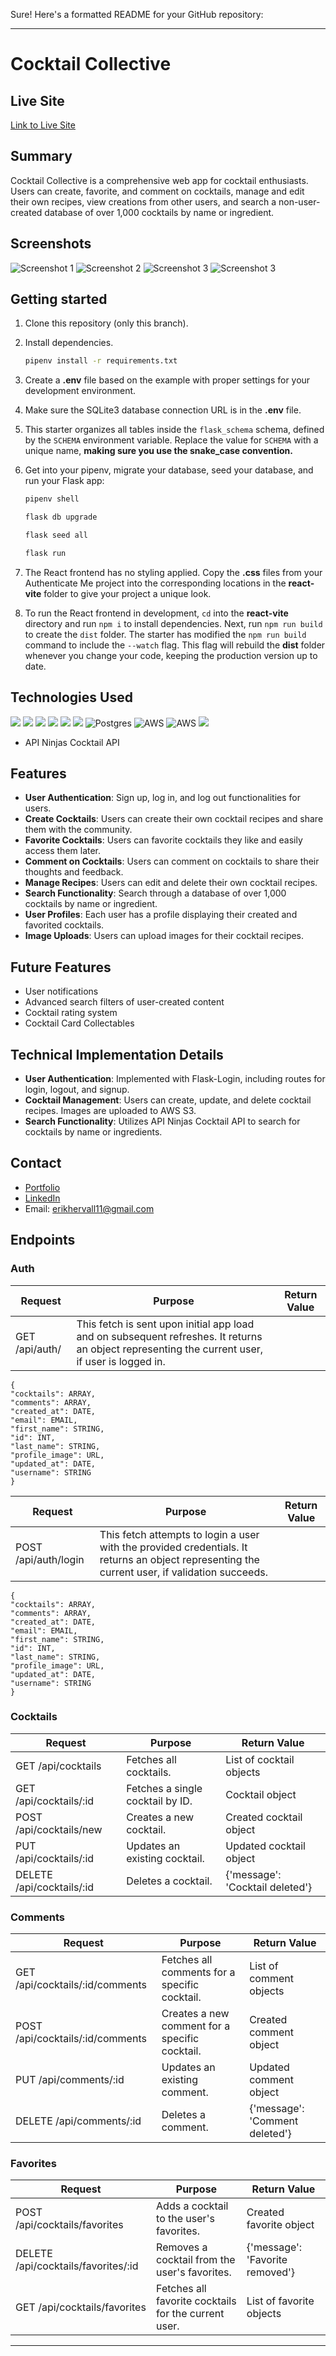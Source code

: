 Sure! Here's a formatted README for your GitHub repository:

---

# Cocktail Collective

## Live Site

[Link to Live Site](https://cocktailssearch.onrender.com/)

## Summary

Cocktail Collective is a comprehensive web app for cocktail enthusiasts. Users can create, favorite, and comment on cocktails, manage and edit their own recipes, view creations from other users, and search a non-user-created database of over 1,000 cocktails by name or ingredient.

## Screenshots

![Screenshot 1](https://cocktail-collective.s3.us-west-1.amazonaws.com/CCportfolio.png)
![Screenshot 2](https://cocktail-collective.s3.us-west-1.amazonaws.com/CCportfolio2.png)
![Screenshot 3](https://cocktail-collective.s3.us-west-1.amazonaws.com/CCportfolio3.png)
![Screenshot 3](https://cocktail-collective.s3.us-west-1.amazonaws.com/CCportfolio4.png)

<!-- ## Installation Instructions -->

<!-- 1. Clone the repository:
   ```sh
   git clone xxxxxxxxxxxx
   ``` -->

<!-- 1. Navigate to the project directory:
   ```sh
   cd capstoneproject
   ```
2. Install the dependencies:
   ```sh
   pip install -r requirements.txt
   ```
3. Set up the environment variables in a `.env` file:
   ```
   FLASK_APP=app
   FLASK_ENV=development
   DATABASE_URL=your_database_url
   S3_BUCKET=your_s3_bucket_name
   S3_KEY=your_s3_key
   S3_SECRET=your_s3_secret
   ```
4. Run the application:
   ```sh
   flask run
   ``` -->

## Getting started

1. Clone this repository (only this branch).

2. Install dependencies.

   ```bash
   pipenv install -r requirements.txt
   ```

3. Create a **.env** file based on the example with proper settings for your
   development environment.

4. Make sure the SQLite3 database connection URL is in the **.env** file.

5. This starter organizes all tables inside the `flask_schema` schema, defined
   by the `SCHEMA` environment variable. Replace the value for
   `SCHEMA` with a unique name, **making sure you use the snake_case
   convention.**

6. Get into your pipenv, migrate your database, seed your database, and run your
   Flask app:

   ```bash
   pipenv shell
   ```

   ```bash
   flask db upgrade
   ```

   ```bash
   flask seed all
   ```

   ```bash
   flask run
   ```

7. The React frontend has no styling applied. Copy the **.css** files from your
   Authenticate Me project into the corresponding locations in the
   **react-vite** folder to give your project a unique look.

8. To run the React frontend in development, `cd` into the **react-vite**
   directory and run `npm i` to install dependencies. Next, run `npm run build`
   to create the `dist` folder. The starter has modified the `npm run build`
   command to include the `--watch` flag. This flag will rebuild the **dist**
   folder whenever you change your code, keeping the production version up to
   date.

## Technologies Used

![](https://img.shields.io/badge/Python-3776AB?style=for-the-badge&logo=python&logoColor=white)
![](https://img.shields.io/badge/Flask-000000?style=for-the-badge&logo=flask&logoColor=white)
![](https://img.shields.io/badge/React-20232A?style=for-the-badge&logo=react&logoColor=61DAFB)
![](https://img.shields.io/badge/Redux-593D88?style=for-the-badge&logo=redux&logoColor=white)
![](https://img.shields.io/badge/HTML5-E34F26?style=for-the-badge&logo=html5&logoColor=white)
![](https://img.shields.io/badge/CSS3-1572B6?style=for-the-badge&logo=css3&logoColor=white)
![Postgres](https://img.shields.io/badge/postgres-%23316192.svg?style=for-the-badge&logo=postgresql&logoColor=white)
![AWS](https://img.shields.io/badge/aws-%23316192.svg?style=for-the-badge&logo=amazonwebservices&logoColor=white)
![AWS](https://img.shields.io/badge/docker-%23316192.svg?style=for-the-badge&logo=docker&logoColor=white)
![](https://img.shields.io/badge/JavaScript-F7DF1E?style=for-the-badge&logo=javascript&logoColor=black)

- API Ninjas Cocktail API

## Features

- **User Authentication**: Sign up, log in, and log out functionalities for users.
- **Create Cocktails**: Users can create their own cocktail recipes and share them with the community.
- **Favorite Cocktails**: Users can favorite cocktails they like and easily access them later.
- **Comment on Cocktails**: Users can comment on cocktails to share their thoughts and feedback.
- **Manage Recipes**: Users can edit and delete their own cocktail recipes.
- **Search Functionality**: Search through a database of over 1,000 cocktails by name or ingredient.
- **User Profiles**: Each user has a profile displaying their created and favorited cocktails.
- **Image Uploads**: Users can upload images for their cocktail recipes.

## Future Features

- User notifications
- Advanced search filters of user-created content
- Cocktail rating system
- Cocktail Card Collectables

## Technical Implementation Details

- **User Authentication**: Implemented with Flask-Login, including routes for login, logout, and signup.
- **Cocktail Management**: Users can create, update, and delete cocktail recipes. Images are uploaded to AWS S3.
- **Search Functionality**: Utilizes API Ninjas Cocktail API to search for cocktails by name or ingredients.

<!-- ## Challenges

- **Image Uploads**: Handling image uploads and storage securely in AWS S3.
- **Search Optimization**: Implementing an efficient search mechanism using the external cocktail API. -->

## Contact

- [Portfolio](https://www.erikhervall.com)
- [LinkedIn](https://www.linkedin.com/in/erikhervall/)
- Email: erikhervall11@gmail.com

## Endpoints

### Auth

| Request        | Purpose                                                                                                                                         | Return Value |
| -------------- | ----------------------------------------------------------------------------------------------------------------------------------------------- | ------------ |
| GET /api/auth/ | This fetch is sent upon initial app load and on subsequent refreshes. It returns an object representing the current user, if user is logged in. |

```
{
"cocktails": ARRAY,
"comments": ARRAY,
"created_at": DATE,
"email": EMAIL,
"first_name": STRING,
"id": INT,
"last_name": STRING,
"profile_image": URL,
"updated_at": DATE,
"username": STRING
}
```

| Request              | Purpose                                                                                                                                        | Return Value |
| -------------------- | ---------------------------------------------------------------------------------------------------------------------------------------------- | ------------ |
| POST /api/auth/login | This fetch attempts to login a user with the provided credentials. It returns an object representing the current user, if validation succeeds. |

```
{
"cocktails": ARRAY,
"comments": ARRAY,
"created_at": DATE,
"email": EMAIL,
"first_name": STRING,
"id": INT,
"last_name": STRING,
"profile_image": URL,
"updated_at": DATE,
"username": STRING
}
```

### Cocktails

| Request                   | Purpose                          | Return Value                    |
| ------------------------- | -------------------------------- | ------------------------------- |
| GET /api/cocktails        | Fetches all cocktails.           | List of cocktail objects        |
| GET /api/cocktails/:id    | Fetches a single cocktail by ID. | Cocktail object                 |
| POST /api/cocktails/new   | Creates a new cocktail.          | Created cocktail object         |
| PUT /api/cocktails/:id    | Updates an existing cocktail.    | Updated cocktail object         |
| DELETE /api/cocktails/:id | Deletes a cocktail.              | {'message': 'Cocktail deleted'} |

### Comments

| Request                          | Purpose                                        | Return Value                   |
| -------------------------------- | ---------------------------------------------- | ------------------------------ |
| GET /api/cocktails/:id/comments  | Fetches all comments for a specific cocktail.  | List of comment objects        |
| POST /api/cocktails/:id/comments | Creates a new comment for a specific cocktail. | Created comment object         |
| PUT /api/comments/:id            | Updates an existing comment.                   | Updated comment object         |
| DELETE /api/comments/:id         | Deletes a comment.                             | {'message': 'Comment deleted'} |

### Favorites

| Request                             | Purpose                                              | Return Value                    |
| ----------------------------------- | ---------------------------------------------------- | ------------------------------- |
| POST /api/cocktails/favorites       | Adds a cocktail to the user's favorites.             | Created favorite object         |
| DELETE /api/cocktails/favorites/:id | Removes a cocktail from the user's favorites.        | {'message': 'Favorite removed'} |
| GET /api/cocktails/favorites        | Fetches all favorite cocktails for the current user. | List of favorite objects        |

---
